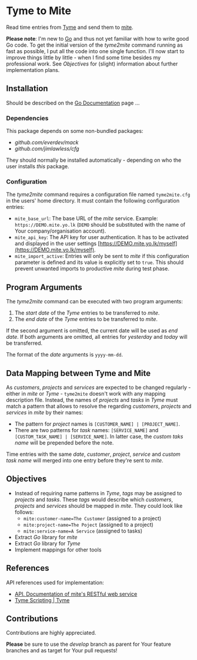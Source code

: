 # Tyme to Mite

Read time entries from [Tyme](http://tyme-app.com) and send them to [mite](http://mite.yo.lk).

**Please note**: I'm new to [Go](http://golang.org/) and thus not yet familiar with how to write good Go code. To get
the initial version of the _tyme2mite_ command running as fast as possible, I put all the code into one single function.
I'll now start to improve things little by little - when I find some time besides my professional work. See _Objectives_
for (slight) information about further implementation plans.

## Installation

Should be described on the [Go Documentation](http://golang.org/doc/) page ...

### Dependencies

This package depends on some non-bundled packages:

* _github.com/everdev/mack_
* _github.com/jimlawless/cfg_

They should normally be installed automatically - depending on who the user installs _this_ package.

### Configuration

The _tyme2mite_ command requires a configuration file named ``tyme2mite.cfg`` in the users' home directory. It must
contain the following configuration entries:

* ``mite_base_url``: The base URL of the _mite_ service. Example: ``https://DEMO.mite.yo.lk`` (``DEMO`` should be
  substituted with the name of Your company/organisation account).
* ``mite_api_key``: The API key for user authentication. It has to be activated and displayed in the user settings
  [https://DEMO.mite.yo.lk/myself](https://DEMO.mite.yo.lk/myself).
* ``mite_import_active``: Entries will only be sent to _mite_ if this configuration parameter is defined and its value
  is explicitly set to ``true``. This should prevent unwanted imports to productive _mite_ during test phase.

## Program Arguments

The _tyme2mite_ command can be executed with two program arguments:

1. The _start date_ of the _Tyme_ entries to be transferred to _mite_.
2. The _end date_ of the _Tyme_ entries to be transferred to _mite_.

If the second argument is omitted, the current date will be used as _end date_. If both arguments are omitted, all
entries for _yesterday_ and _today_ will be transferred.

The format of the _date_ arguments is ``yyyy-mm-dd``.

## Data Mapping between Tyme and Mite

As _customers_, _projects_ and _services_ are expected to be changed regularly - either in _mite_ or _Tyme_ -
``tyme2mite`` doesn't work with any mapping description file. Instead, the names of _projects_ and _tasks_ in _Tyme_
must match a pattern that allows to resolve the regarding _customers_, _projects_ and _services_ in _mite_ by their
names:

* The pattern for _project_ names is ``[CUSTOMER_NAME] | [PROJECT_NAME]``.
* There are two patterns for _task_ names: ``[SERVICE_NAME]`` and ``[CUSTOM_TASK_NAME] | [SERVICE_NAME]``. In latter
  case, the _custom taks name_ will be prepended before the note.

Time entries with the same _date_, _customer_, _project_, _service_ and _custom task name_ will merged into one entry
before they're sent to _mite_.

## Objectives

* Instead of requiring name patterns in _Tyme_, _tags_ may be assigned to _projects_ and _tasks_. These _tags_ would
  describe which _customers_, _projects_ and _services_ should be mapped in _mite_. They could look like follows:
    * ``mite:customer-name=The Customer`` (assigned to a project)
    * ``mite:project-name=The Poject`` (assigned to a project)
    * ``mite:service-name=A Service`` (assigned to tasks)
* Extract _Go_ library for _mite_
* Extract _Go_ library for _Tyme_
* Implement mappings for other tools

## References

API references used for implementation:

* [API. Documentation of mite's RESTful web service](http://mite.yo.lk/en/api/index.html)
* [Tyme Scripting | Tyme](http://tyme-app.com/tyme-scripting)

## Contributions

Contributions are highly appreciated.

**Please** be sure to use the _develop_ branch as parent for Your feature branches and as target for Your pull requests!
